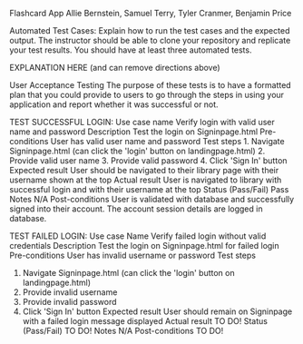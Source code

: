 Flashcard App
Allie Bernstein, Samuel Terry, Tyler Cranmer, Benjamin Price

Automated Test Cases: Explain how to run the test cases and the expected output. The instructor should be able to clone your repository and replicate your test results. You should have at least three automated tests.

EXPLANATION HERE (and can remove directions above)

User Acceptance Testing The purpose of these tests is to have a formatted plan that you could provide to users to go through the steps in using your application and report whether it was successful or not.

TEST SUCCESSFUL LOGIN:
Use case name
    Verify login with valid user name and password
Description
    Test the login on Signinpage.html
Pre-conditions
    User has valid user name and password
Test steps
    1. Navigate Signinpage.html (can click the 'login' button on landingpage.html)
    2. Provide valid user name
    3. Provide valid password
    4. Click 'Sign In' button
Expected result
    User should be navigated to their library page with their username shown at the top
Actual result
    User is navigated to library with successful login and with their username at the top
Status (Pass/Fail)
    Pass
Notes
    N/A
Post-conditions
    User is validated with database and successfully signed into their account.
    The account session details are logged in database.

  TEST FAILED LOGIN:
  Use case Name
    Verify failed login without valid credentials
  Description
    Test the login on Signinpage.html for failed login
Pre-conditions
  User has invalid username or password
Test steps
  1. Navigate Signinpage.html (can click the 'login' button on landingpage.html)
  2. Provide invalid username
  3. Provide invalid password
  4. Click 'Sign In' button
Expected result
  User should remain on Signinpage with a failed login message displayed
Actual result
  TO DO!
Status (Pass/Fail)
  TO DO!
Notes
  N/A
Post-conditions
  TO DO!
